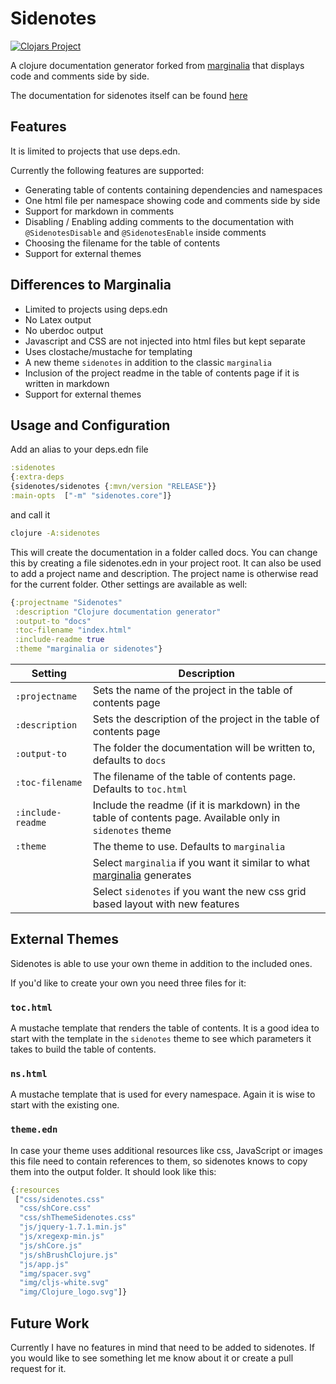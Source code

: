 # Sidenotes

[![Clojars Project](https://img.shields.io/clojars/v/sidenotes.svg)](https://clojars.org/sidenotes)

A clojure documentation generator forked from [marginalia](https://github.com/gdeer81/marginalia/) that displays
code and comments side by side.

The documentation for sidenotes itself can be found [here](https://captain-porcelain.github.io/sidenotes/index.html)

## Features

It is limited to projects that use deps.edn.

Currently the following features are supported:
- Generating table of contents containing dependencies and namespaces
- One html file per namespace showing code and comments side by side
- Support for markdown in comments
- Disabling / Enabling adding comments to the documentation with `@SidenotesDisable` and `@SidenotesEnable` inside comments
- Choosing the filename for the table of contents
- Support for external themes

## Differences to Marginalia

- Limited to projects using deps.edn
- No Latex output
- No uberdoc output
- Javascript and CSS are not injected into html files but kept separate
- Uses clostache/mustache for templating
- A new theme `sidenotes` in addition to the classic `marginalia`
- Inclusion of the project readme in the table of contents page if it is written in markdown
- Support for external themes

## Usage and Configuration

Add an alias to your deps.edn file

```clojure
:sidenotes
{:extra-deps
{sidenotes/sidenotes {:mvn/version "RELEASE"}}
:main-opts  ["-m" "sidenotes.core"]}
```

and call it

```bash
clojure -A:sidenotes

```

This will create the documentation in a folder called docs. You can change this by creating a file sidenotes.edn
in your project root. It can also be used to add a project name and description. The project name is otherwise
read for the current folder. Other settings are available as well:

```clojure
{:projectname "Sidenotes"
 :description "Clojure documentation generator"
 :output-to "docs"
 :toc-filename "index.html"
 :include-readme true
 :theme "marginalia or sidenotes"}
```

| Setting | Description |
| ------- | ----------- |
| `:projectname` | Sets the name of the project in the table of contents page |
| `:description` | Sets the description of the project in the table of contents page |
| `:output-to` | The folder the documentation will be written to, defaults to `docs` |
| `:toc-filename` | The filename of the table of contents page. Defaults to `toc.html` |
| `:include-readme` | Include the readme (if it is markdown) in the table of contents page. Available only in `sidenotes` theme |
| `:theme` | The theme to use. Defaults to `marginalia` |
|  | Select `marginalia` if you want it similar to what [marginalia](https://github.com/gdeer81/marginalia/) generates |
|  | Select `sidenotes` if you want the new css grid based layout with new features |

## External Themes

Sidenotes is able to use your own theme in addition to the included ones.

If you'd like to create your own you need three files for it:

### `toc.html`

A mustache template that renders the table of contents. It is a good idea to start with the template in the `sidenotes` theme to
see which parameters it takes to build the table of contents.

### `ns.html`

A mustache template that is used for every namespace. Again it is wise to start with the existing one.

### `theme.edn`

In case your theme uses additional resources like css, JavaScript or images this file need to contain references to them, so
sidenotes knows to copy them into the output folder. It should look like this:

```clojure
{:resources
 ["css/sidenotes.css"
  "css/shCore.css"
  "css/shThemeSidenotes.css"
  "js/jquery-1.7.1.min.js"
  "js/xregexp-min.js"
  "js/shCore.js"
  "js/shBrushClojure.js"
  "js/app.js"
  "img/spacer.svg"
  "img/cljs-white.svg"
  "img/Clojure_logo.svg"]}
```

## Future Work

Currently I have no features in mind that need to be added to sidenotes. If you would like to see
something let me know about it or create a pull request for it.
